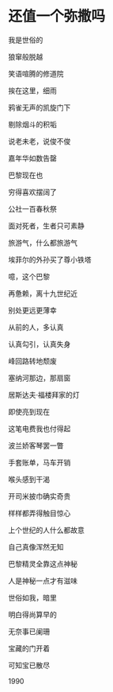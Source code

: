    

# 还值一个弥撒吗

我是世俗的

狼窜般脱越

笑语喧腾的修道院

挨在这里，细雨

鸦雀无声的凯旋门下

剔除烟斗的积垢

说老未老，说俊不俊

嘉年华如数告罄

巴黎现在也

穷得喜欢摆阔了

公社一百春秋祭

面对死者，生者只可素静

旅游气，什么都旅游气

埃菲尔的外孙买了尊小铁塔

噫，这个巴黎

再惫赖，离十九世纪近

别处更远更薄幸

从前的人，多认真

认真勾引，认真失身

峰回路转地颓废

塞纳河那边，那扇窗

居斯达夫·福楼拜家的灯

即使亮到现在

这笔电费我也付得起

波兰娇客琴罢一瞥

手套账单，马车开销

喉头感到干渴

开司米披巾确实奇贵

样样都弄得触目惊心

上个世纪的人什么都故意

自己真像浑然无知

巴黎精灵全靠这点神秘

人是神秘一点才有滋味

世俗如我，暗里

明白得尚算早的

无奈事已阑珊

宝藏的门开着

可知宝已散尽

1990